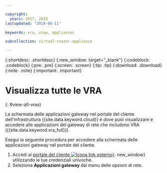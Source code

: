 ```yaml
---

copyright:
  years: 2017, 2019
lastupdated: "2019-06-11"

keywords: vra, view, appliances

subcollection: virtual-router-appliance

---
```


{:shortdesc: .shortdesc}
{:new_window: target="_blank"}
{:codeblock: .codeblock}
{:pre: .pre}
{:screen: .screen}
{:tip: .tip}
{:download: .download}
{:note: .note}
{:important: .important}

# Visualizza tutte le VRA
{: #view-all-vras}

La schermata delle applicazioni gateway nel portale del cliente dell'infrastruttura {{site.data.keyword.cloud}} è dove puoi visualizzare e accedere alle applicazioni del gateway di rete che includono VRA ({{site.data.keyword.vra_full}}).  

Esegui la seguente procedura per accedere alla schermata delle applicazioni gateway nel portale del cliente.

1. Accedi al [portale del cliente ![Icona link esterno](../../icons/launch-glyph.svg "Icona link esterno")](https://control.softlayer.com/){: new_window} utilizzando le tue credenziali univoche.
2. Seleziona **Applicazioni gateway** dal menu delle opzioni di rete.
